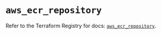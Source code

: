 # `aws_ecr_repository`

Refer to the Terraform Registry for docs: [`aws_ecr_repository`](https://registry.terraform.io/providers/hashicorp/aws/6.11.0/docs/resources/ecr_repository).
